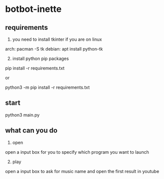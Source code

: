 # botbot-inette

## requirements

1. you need to install tkinter if you are on linux

arch: pacman -S tk
debian: apt install python-tk

2. install python pip packages

pip install -r requirements.txt

or

python3 -m pip install -r requirements.txt

## start

python3 main.py

## what can you do

1. open

open a input box for you to specify which program you want to launch

2. play

open a input box to ask for music name and open the first result in youtube
